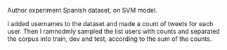 Author experiment Spanish dataset, on SVM model. 


I  added usernames to the dataset and made a count of tweets for each user. Then I ramnodmly sampled the list users with counts and separated the corpus into train, dev and test, according to the sum of the counts.  
